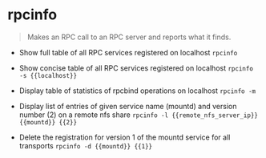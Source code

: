 # rpcinfo
> Makes an RPC call to an RPC server and reports what it finds.

- Show full table of all RPC services registered on localhost
`rpcinfo`

- Show concise table of all RPC services registered on localhost
`rpcinfo -s {{localhost}}`

- Display table of statistics of rpcbind operations on localhost
`rpcinfo -m`

- Display list of entries of given service name (mountd) and version number (2) on a remote nfs share
`rpcinfo -l {{remote_nfs_server_ip}} {{mountd}} {{2}}`

- Delete the registration for version 1 of the mountd service for all transports
`rpcinfo -d {{mountd}} {{1}}`
